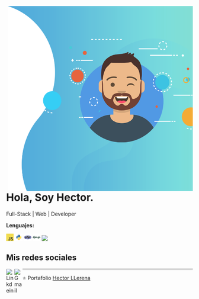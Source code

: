 <img align="right" width="500" height="500" src="https://github.com/hllerenaa/hllerenaa/blob/master/img/home-banner-bg.png">


# Hola, Soy Hector.

Full-Stack | Web | Developer


**Lenguajes:**  

<code><img height="20" src="https://raw.githubusercontent.com/github/explore/80688e429a7d4ef2fca1e82350fe8e3517d3494d/topics/javascript/javascript.png"></code>
<code><img height="20" src="https://raw.githubusercontent.com/github/explore/80688e429a7d4ef2fca1e82350fe8e3517d3494d/topics/python/python.png"></code>
<code><img height="20" src="https://raw.githubusercontent.com/github/explore/80688e429a7d4ef2fca1e82350fe8e3517d3494d/topics/php/php.png"></code>
<code><img height="20" src="https://raw.githubusercontent.com/github/explore/80688e429a7d4ef2fca1e82350fe8e3517d3494d/topics/django/django.png"></code>
<code><img height="20" src="https://raw.githubusercontent.com/github/explore/80688e429a7d4ef2fca1e82350fe8e3517d3494d/topics/django/flutter.png"></code>

## Mis redes sociales

<a href="https://www.linkedin.com/in/hector-llerena-aguilera-465b3a13b/">
  <img align="left" alt="Linkdein" width="22px" src="https://cdn.jsdelivr.net/npm/simple-icons@v3/icons/linkedin.svg" />
</a>
<a href="mailto:hllerenaa1h@gmail.com">
  <img align="left" alt="Gmail" width="22px" src="https://img.icons8.com/fluent/48/000000/gmail.png"/>
</a>

---
⭐️ Portafolio [Hector LLerena](https://solucionados.live)
